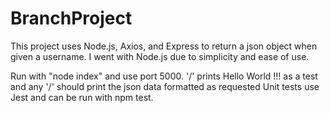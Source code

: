 # BranchProject
This project uses Node.js, Axios, and Express to return a json object when given a username.
I went with Node.js due to simplicity and ease of use.

Run with "node index" and use port 5000.
'/' prints Hello World !!! as a test and any '/<username>' should print the json data formatted as requested
 Unit tests use Jest and can be run with npm test.
